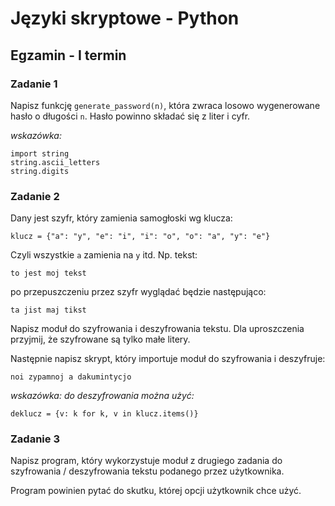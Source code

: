 # Języki skryptowe - Python
## Egzamin - I termin

### Zadanie 1

Napisz funkcję `generate_password(n)`, która zwraca losowo wygenerowane hasło o długości `n`. Hasło powinno składać się z liter i cyfr.

*wskazówka:*

```
import string
string.ascii_letters
string.digits
```

### Zadanie 2

Dany jest szyfr, który zamienia samogłoski wg klucza:

```
klucz = {"a": "y", "e": "i", "i": "o", "o": "a", "y": "e"}
```

Czyli wszystkie `a` zamienia na `y` itd. Np. tekst:

```
to jest moj tekst
```

po przepuszczeniu przez szyfr wyglądać będzie następująco:

```
ta jist maj tikst
```

Napisz moduł do szyfrowania i deszyfrowania tekstu. Dla uproszczenia przyjmij, że szyfrowane są tylko małe litery.

Następnie napisz skrypt, który importuje moduł do szyfrowania i deszyfruje:

```
noi zypamnoj a dakumintycjo
```

*wskazówka: do deszyfrowania można użyć:* 

`deklucz = {v: k for k, v in klucz.items()}`

### Zadanie 3

Napisz program, który wykorzystuje moduł z drugiego zadania do szyfrowania / deszyfrowania tekstu podanego przez użytkownika.

Program powinien pytać do skutku, której opcji użytkownik chce użyć.